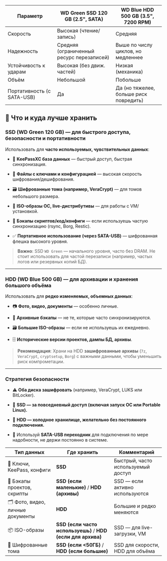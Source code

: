 | Параметр                   | **WD Green SSD 120 GB (2.5", SATA)**      | **WD Blue HDD 500 GB (3.5", 7200 RPM)** |
| -------------------------- | ----------------------------------------- | --------------------------------------- |
| Скорость                   | Высокая (чтение/запись)                   | Средняя                                 |
| Надежность                 | Средняя (ограниченный ресурс перезаписей) | Выше по числу циклов, но медленнее      |
| Устойчивость к ударам      | Высокая (без движ. частей)                | Низкая (механика)                       |
| Объём                      | Небольшой                                 | Побольше                                |
| Портативность (с SATA-USB) | Да                                        | Да (но тяжелее, больше риск повредить)  |
## 📁 Что и куда лучше хранить

### **SSD (WD Green 120 GB)** — для быстрого доступа, безопасности и портативности

Использовать для **часто используемых, чувствительных данных**:

- 🔐 **KeePassXC база данных** — быстрый доступ, быстрая синхронизация.
    
- 🔑 **Файлы с ключами и конфигурацией** — высокая скорость шифрования/дешифрования.
    
- 🗃️ **Шифрованные тома (например, VeraCrypt)** — для томов небольшого размера.
    
- 🐧 **ISO-образы ОС, live-дистрибутивы** — для работы с VM/установкой.
    
- 💾 **Бэкапы скриптов/код/конфиги** — если используешь частую синхронизацию (rsync, Borg, Restic).
    
- ✅ **Портативное использование (через SATA-USB)** — шифрованная флешка высокого уровня.
    

> **Важно**: SSD `WD Green` — начального уровня, часто без DRAM. Не стоит использовать для частой перезаписи (например, частых логов или резервных копий БД).

---

### **HDD (WD Blue 500 GB)** — для архивации и хранения большого объёма

Использовать для **редко изменяемых, объемных данных**:

- 📷 **Фото, видео, документы** — особенно личные.
    
- 🧾 **Архивные бэкапы** — не те, которые часто синхронизируются.
    
- 🗃️ **Большие ISO-образы** — если не используешь их ежедневно.
    
- 🗄️ **Исторические версии проектов, дампы БД, архивы**.
    

> **Рекомендация**: Храни на HDD **зашифрованные архивы** (`7z`, `VeraCrypt`, `cryptsetup`, `Borg`) с важными данными, чтобы уменьшить риск компрометации.

---

### **Стратегия безопасности**

- ⚠️ **Оба диска зашифровать** (например, VeraCrypt, LUKS или BitLocker).
    
- 💽 **SSD — за повседневный доступ (включая запуск ОС или Portable Linux).**
    
- 📀 **HDD — холодное хранилище, желательно без постоянного подключения.**
    
- 🧳 Используй **SATA-USB переходник** для подключения по мере надобности, не держи постоянно в системе.

| Тип данных                        | Где хранить                                                  | Комментарий                        |
| --------------------------------- | ------------------------------------------------------------ | ---------------------------------- |
| 🔐 Ключи, KeePass, конфиги        | **SSD**                                                      | Быстрый, часто используемый доступ |
| 💾 Бэкапы проектов, скрипты       | **SSD (если маленькие)** / **HDD (архивы)**                  | SSD — если активно используются    |
| 🗂️ Фото, видео, личные документы | **HDD**                                                      | Большие и редко меняются           |
| 📦 ISO-образы                     | **SSD (если часто используешь)** / **HDD (если для архива)** | SSD — для live-загрузки, VM        |
| 📁 Шифрованные тома               | **SSD (если <50ГБ)** / **HDD (если большие)**                | SSD для скорости, HDD для объёма   |
